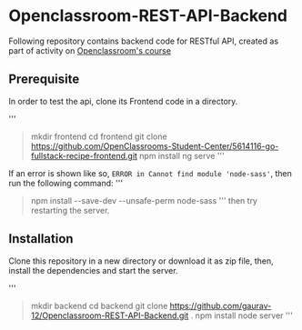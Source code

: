 # Openclassroom-REST-API-Backend
Following repository contains backend code for RESTful API, created as part of activity on [Openclassroom's course](https://openclassrooms.com/en/courses/5614116-go-full-stack-with-node-js-express-and-mongodb)

## Prerequisite
In order to test the api, clone its Frontend code in a directory.

'''
> mkdir frontend
> cd frontend
> git clone https://github.com/OpenClassrooms-Student-Center/5614116-go-fullstack-recipe-frontend.git
> npm install
> ng serve
'''

If an error is shown like so, `ERROR in Cannot find module 'node-sass'`, then run the following command:
'''
> npm install --save-dev  --unsafe-perm node-sass
'''
then try restarting the server.

## Installation
Clone this repository in a new directory or download it as zip file, then, install the dependencies and start the server.

'''
> mkdir backend
> cd backend
> git clone https://github.com/gaurav-12/Openclassroom-REST-API-Backend.git .
> npm install
> node server
'''
